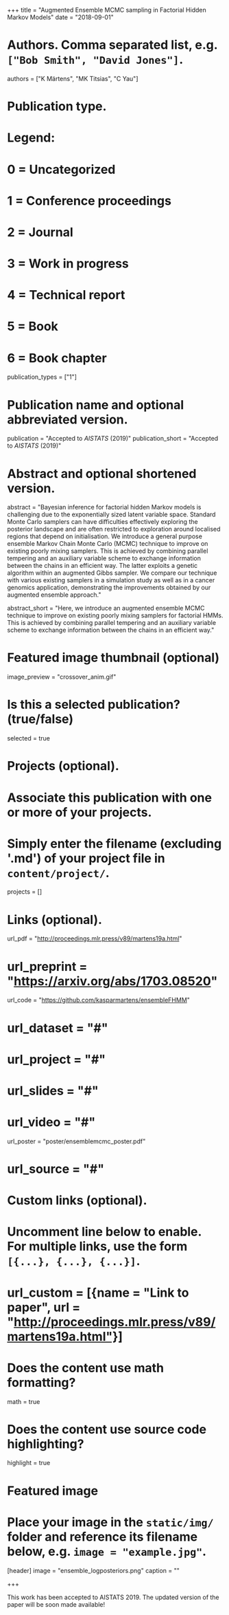 +++
title = "Augmented Ensemble MCMC sampling in Factorial Hidden Markov Models"
date = "2018-09-01"

# Authors. Comma separated list, e.g. `["Bob Smith", "David Jones"]`.
authors = ["K Märtens", "MK Titsias", "C Yau"]

# Publication type.
# Legend:
# 0 = Uncategorized
# 1 = Conference proceedings
# 2 = Journal
# 3 = Work in progress
# 4 = Technical report
# 5 = Book
# 6 = Book chapter
publication_types = ["1"]

# Publication name and optional abbreviated version.
publication = "Accepted to *AISTATS* (2019)"
publication_short = "Accepted to *AISTATS* (2019)"

# Abstract and optional shortened version.
abstract = "Bayesian inference for factorial hidden Markov models is challenging due to the exponentially sized latent variable space. Standard Monte Carlo samplers can have difficulties effectively exploring the posterior landscape and are often restricted to exploration around localised regions that depend on initialisation. We introduce a general purpose ensemble Markov Chain Monte Carlo (MCMC) technique to improve on existing poorly mixing samplers. This is achieved by combining parallel tempering and an auxiliary variable scheme to exchange information between the chains in an efficient way. The latter exploits a genetic algorithm within an augmented Gibbs sampler. We compare our technique with various existing samplers in a simulation study as well as in a cancer genomics application, demonstrating the improvements obtained by our augmented ensemble approach."

abstract_short = "Here, we introduce an augmented ensemble MCMC technique to improve on existing poorly mixing samplers for factorial HMMs. This is achieved by combining parallel tempering and an auxiliary variable scheme to exchange information between the chains in an efficient way."

# Featured image thumbnail (optional)
image_preview = "crossover_anim.gif"

# Is this a selected publication? (true/false)
selected = true

# Projects (optional).
#   Associate this publication with one or more of your projects.
#   Simply enter the filename (excluding '.md') of your project file in `content/project/`.
projects = []

# Links (optional).
url_pdf = "http://proceedings.mlr.press/v89/martens19a.html"
# url_preprint = "https://arxiv.org/abs/1703.08520"
url_code = "https://github.com/kasparmartens/ensembleFHMM"
# url_dataset = "#"
# url_project = "#"
# url_slides = "#"
# url_video = "#"
url_poster = "poster/ensemblemcmc_poster.pdf"
# url_source = "#"

# Custom links (optional).
#   Uncomment line below to enable. For multiple links, use the form `[{...}, {...}, {...}]`.
# url_custom = [{name = "Link to paper", url = "http://proceedings.mlr.press/v89/martens19a.html"}]

# Does the content use math formatting?
math = true

# Does the content use source code highlighting?
highlight = true

# Featured image
# Place your image in the `static/img/` folder and reference its filename below, e.g. `image = "example.jpg"`.
[header]
image = "ensemble_logposteriors.png"
caption = ""

+++

This work has been accepted to AISTATS 2019. The updated version of the paper will be soon made available!
